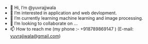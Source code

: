 - 👋 Hi, I’m @yuvrajjwala
- 👀 I’m interested in application and web devlopment.
- 🌱 I’m currently learning machine learning and image processing.
- 💞️ I’m looking to collaborate on ...
- 📫 How to reach me (my phone :- +918789869147 ) (E-mail: yuvrajjwala@gmail.com)

<!---
yuvrajjwala/yuvrajjwala is a ✨ special ✨ repository because its `README.md` (this file) appears on your GitHub profile.
You can click the Preview link to take a look at your changes.
--->
